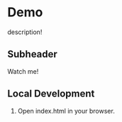 # Demo

description!

## Subheader

Watch me!

## Local Development
1. Open index.html in your browser.

